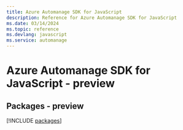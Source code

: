 ```yaml
---
title: Azure Automanage SDK for JavaScript
description: Reference for Azure Automanage SDK for JavaScript
ms.date: 03/14/2024
ms.topic: reference
ms.devlang: javascript
ms.service: automanage
---
```

# Azure Automanage SDK for JavaScript - preview
## Packages - preview
[!INCLUDE [packages](automanage-index.md)]